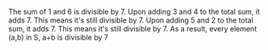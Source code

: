 The sum of 1 and 6 is divisible by 7.
Upon adding 3 and 4 to the total sum, it adds 7. This means it's still divisible by 7.
Upon adding 5 and 2 to the total sum, it adds 7. This means it's still divisible by 7.
As a result, every element (a,b) in S, a+b is divisible by 7
